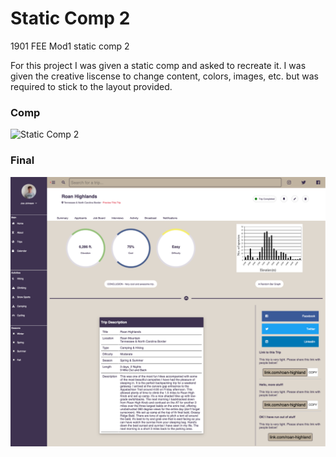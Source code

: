 # Static Comp 2
1901 FEE Mod1 static comp 2

For this project I was given a static comp and asked to recreate it. I was given the creative liscense to change content, colors, images, etc. but was required to stick to the layout provided. 

### Comp

![Static Comp 2](images/static-comp-challenege-3.jpg "Static Comp 2")

### Final

![Static Comp 2 Final](images/static-comp-2-final.png "Static Comp 2 Final")

